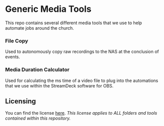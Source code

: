 # Generic Media Tools
This repo contains several different media tools that we use to help automate jobs around the church.

### File Copy
Used to autonomously copy raw recordings to the NAS at the conclusion of events.

### Media Duration Calculator
Used for calculating the ms time of a video file to plug into the automations that we use within the StreamDeck software for OBS.

## Licensing
You can find the license [here](https://github.com/ThriveCommunityChurch/GenericMediaTools/blob/master/LICENSE). _This license applies to ALL folders and tools contained within this repository._
